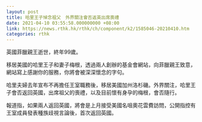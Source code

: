 ```yaml
---
layout: post
title: 哈里王子悼念祖父　外界關注會否返英出席喪禮
date: 2021-04-10 03:55:58.000000000 +08:00
link: https://news.rthk.hk/rthk/ch/component/k2/1585046-20210410.htm
categories: rthk
---
```


英國菲臘親王逝世，終年99歲。

移居美國的哈里王子和妻子梅根，透過兩人創辦的基金會網站，向菲臘親王致意，網站寫上感謝你的服務，你將會被深深懷念的字句。

哈里夫婦去年宣布不再擔任王室職務後，移居美國加州洛杉磯。外界關注，哈里王子會否返回英國，出席祖父的喪禮，以及目前懷有身孕的梅根，會否隨行。

報道指，如果兩人返回英國，將會是上月接受美國名咀奧花雲費訪問，公開指控有王室成員發表種族歧視言論後，首次返回英國。
